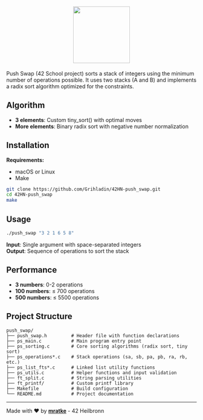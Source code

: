 <div align="center">

# <img src="https://github.com/Grihladin/42-project-badges/blob/main/badges/push_swape.png" width="150" height="150"> 

</div>

Push Swap (42 School project) sorts a stack of integers using the minimum number of operations possible. It uses two stacks (A and B) and implements a radix sort algorithm optimized for the constraints.

## Algorithm

- **3 elements**: Custom tiny_sort() with optimal moves
- **More elements**: Binary radix sort with negative number normalization

## Installation

**Requirements:**
- macOS or Linux
- Make

```bash
git clone https://github.com/Grihladin/42HN-push_swap.git
cd 42HN-push_swap
make
```

## Usage

```bash
./push_swap "3 2 1 6 5 8"
```

**Input**: Single argument with space-separated integers  
**Output**: Sequence of operations to sort the stack

## Performance

- **3 numbers**: 0-2 operations
- **100 numbers**: ≤ 700 operations
- **500 numbers**: ≤ 5500 operations

## Project Structure

```
push_swap/
├── push_swap.h         # Header file with function declarations
├── ps_main.c           # Main program entry point
├── ps_sorting.c        # Core sorting algorithms (radix sort, tiny sort)
├── ps_operations*.c    # Stack operations (sa, sb, pa, pb, ra, rb, etc.)
├── ps_list_fts*.c      # Linked list utility functions
├── ps_utils.c          # Helper functions and input validation
├── ft_split.c          # String parsing utilities
├── ft_printf/          # Custom printf library
├── Makefile            # Build configuration
└── README.md           # Project documentation
```

---

Made with ❤️ by **[mratke](https://github.com/Grihladin)** - 42 Heilbronn
